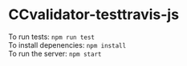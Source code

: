 # CCvalidator-testtravis-js

To run tests:
   ```npm run test```  
To install depenencies:
   ```npm install```  
To run the server:
   ```npm start```  
